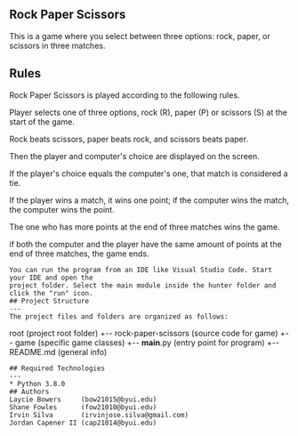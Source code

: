 ## Rock Paper Scissors
This is a game where you select between three options: rock, paper, or scissors in three matches.

## Rules
Rock Paper Scissors is played according to the following rules.

Player selects one of three options, rock (R), paper (P) or scissors (S) at the start of the game.

Rock beats scissors, paper beats rock, and scissors beats paper.

Then the player and computer's choice are displayed on the screen.

If the player's choice equals the computer's one, that match is considered a tie.

If the player wins a match, it wins one point; if the computer wins the match, the computer wins the point.

The one who has more points at the end of three matches wins the game.

if both the computer and the player have the same amount of points at the end of three matches, the game ends.

```
You can run the program from an IDE like Visual Studio Code. Start your IDE and open the
project folder. Select the main module inside the hunter folder and click the "run" icon.
## Project Structure
---
The project files and folders are organized as follows:
```
root                    (project root folder)
+-- rock-paper-scissors (source code for game)
  +-- game              (specific game classes)
  +-- __main__.py       (entry point for program)
+-- README.md           (general info)
```
## Required Technologies
---
* Python 3.8.0
## Authors
Laycie Bowers     (bow21015@byui.edu)
Shane Fowles      (fow21010@byui.edu)
Irvin Silva       (irvinjose.silva@gmail.com)
Jordan Capener II (cap21014@byui.edu)
```
